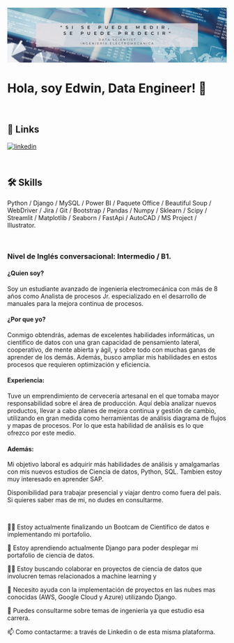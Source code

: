 ![Logo](src/DataScientistBanner.png)

# Hola, soy Edwin, Data Engineer! 👋

<br>

## 🔗 Links

[![linkedin](https://img.shields.io/badge/linkedin-0A66C2?style=for-the-badge&logo=linkedin&logoColor=white)](https://www.linkedin.com/in/edwin-vazquez1/)

<br>

## 🛠 Skills
Python / Django / MySQL / Power BI / Paquete Office / Beautiful Soup / WebDriver / Jira / Git / Bootstrap / Pandas / Numpy / Sklearn / Scipy / Streamlit / Matplotlib / Seaborn / FastApi / AutoCAD / MS Project / Illustrator.

<br>

### Nivel de Inglés conversacional: Intermedio / B1.

#### ¿Quien soy?
Soy un estudiante avanzado de ingeniería electromecánica con más de 8 años como Analista de procesos Jr. especializado en el desarrollo de manuales para la mejora continua de procesos.

#### ¿Por que yo?
Conmigo obtendrás, ademas de excelentes habilidades informáticas, un cientifico de datos con una gran capacidad de pensamiento lateral, cooperativo, de mente abierta y ágil, y sobre todo con muchas ganas de aprender de los demás. Además, busco ampliar mis habilidades en estos procesos que requieren optimización y eficiencia.

#### Experiencia:
Tuve un emprendimiento de cervecería artesanal en el que tomaba mayor responsabilidad sobre el área de producción. Aquí debía analizar nuevos productos, llevar a cabo planes de mejora continua y gestión de cambio, utilizando en gran medida como herramientas de análisis diagrama de flujos y mapas de procesos. Por lo que esta habilidad de análisis es lo que ofrezco por este medio.

#### Además:
Mi objetivo laboral es adquirir más habilidades de análisis y amalgamarlas con mis nuevos estudios de Ciencia de datos, Python, SQL. Tambien estoy muy interesado en aprender SAP.

Disponibilidad para trabajar presencial y viajar dentro como fuera del país.
Si quieres saber mas de mi, no dudes en consultarme.

<br>

👩‍💻 Estoy actualmente finalizando un Bootcam de Cientifico de datos e implementando mi portafolio.

🧠 Estoy aprendiendo actualmente Django para poder desplegar mi portafolio de ciencia de datos.

👯‍♀️ Estoy buscando colaborar en proyectos de ciencia de datos que involucren temas relacionados a machine learning y 

🤔  Necesito ayuda con la implementación de proyectos en las nubes mas conocidas (AWS, Google Cloud y Azure) utilizando Django.

💬 Puedes consultarme sobre temas de ingeniería ya que estudio esa carrera.

📫 Como contactarme: a través de Linkedin o de esta misma plataforma.

